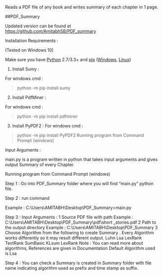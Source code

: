 Reads a PDF file of any book and writes summary of each chapter in 1 page.

##PDF_Summary 

Updated version can be found at https://github.com/AmitabhSB/PDF_summary

Installation  Requirements :

(Tested on Windows 10)

Make sure you have [Python](http://www.python.org/) 2.7/3.3+ and
[pip](https://crate.io/packages/pip/)
([Windows](http://docs.python-guide.org/en/latest/starting/install/win/),
[Linux](http://docs.python-guide.org/en/latest/starting/install/linux/))
 
1. Install Sumy :
	
For windows cmd :
>python -m pip install sumy

2. Install PdfMiner :

For windows cmd :
>python -m pip install pdfminer

3. Install PyPDF2 :
For windows cmd :
>python -m pip install PyPDF2
Running program from Command Prompt (windows)

Input Arguments :

main.py is a program written in python that takes input arguments and gives output Summary of every Chapter.

Running program from Command Prompt (windows)

Step 1 : Go into PDF_Summary folder where you will find “main.py” python file.

Step 2 : run command 

Example :
 C:\Users\AMITABH\Desktop\PDF_Summary>main.py 

Step 3 : Input Arguments :
1 Source PDF file with path 
	Example : C:\Users\AMITABH\Desktop\PDF_Summary\pdf\short _stories.pdf 
2 Path to the output directory 
	Example : C:\Users\AMITABH\Desktop\PDF_Summary
3 Choose Algorithm from the following to create Summary . Every Algorithm works differently so it may result different output.
	Luhn 
	Lsa
	LexRank 
	TextRank 
	SumBasic
	KLsum 
LexRank
Note : You can read more about algorithms, References are given in Documentation
Default Algorithm used is Lsa


Step 4 : You can check a Summary is created in Summary folder with file name indicating algorithm used as prefix and time stamp as suffix.


